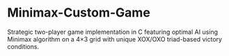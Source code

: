 # Minimax-Custom-Game
Strategic two-player game implementation in C featuring optimal AI using Minimax algorithm on a 4×3 grid with unique XOX/OXO triad-based victory conditions.
